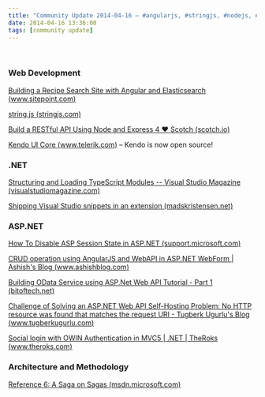 ```yaml
---
title: "Community Update 2014-04-16 – #angularjs, #stringjs, #nodejs, #KendoUI going #OSS, #aspnet and more"
date: 2014-04-16 13:36:00
tags: [community update]
---
```


&nbsp;

### Web Development

[Building a Recipe Search Site with Angular and Elasticsearch (www.sitepoint.com)](http://www.sitepoint.com/building-recipe-search-site-angular-elasticsearch/)

[string.js (stringjs.com)](http://stringjs.com/)

[Build a RESTful API Using Node and Express 4 ♥ Scotch (scotch.io)](http://scotch.io/tutorials/javascript/build-a-restful-api-using-node-and-express-4)

[Kendo UI Core (www.telerik.com)](http://www.telerik.com/kendo-ui/open-source-core) – Kendo is now open source!

### .NET

[Structuring and Loading TypeScript Modules -- Visual Studio Magazine (visualstudiomagazine.com)](http://visualstudiomagazine.com/articles/2014/04/01/structuring-and-loading-typescript-modules.aspx)

[Shipping Visual Studio snippets in an extension (madskristensen.net)](http://madskristensen.net/post/shipping-visual-studio-snippets-in-an-extension)

### ASP.NET

[How To Disable ASP Session State in ASP.NET (support.microsoft.com)](http://support.microsoft.com/kb/306996)

[CRUD operation using AngularJS and WebAPI in ASP.NET WebForm | Ashish's Blog (www.ashishblog.com)](http://www.ashishblog.com/crud-operation-using-angularjs-and-webapi-in-asp-net-webform/)

[Building OData Service using ASP.Net Web API Tutorial - Part 1 (bitoftech.net)](http://bitoftech.net/2014/04/14/building-odata-service-using-asp-net-web-api-tutorial/)

[Challenge of Solving an ASP.NET Web API Self-Hosting Problem: No HTTP resource was found that matches the request URI - Tugberk Ugurlu's Blog (www.tugberkugurlu.com)](http://www.tugberkugurlu.com/archive/challenge-of-solving-an-asp-net-web-api-self-hosting-problem-no-http-resource-was-found-that-matches-the-request-uri)

[Social login with OWIN Authentication in MVC5 | .NET | TheRoks (www.theroks.com)](http://www.theroks.com/social-login-owin-authentication-mvc5/)

### Architecture and Methodology

[Reference 6: A Saga on Sagas (msdn.microsoft.com)](http://msdn.microsoft.com/en-us/library/jj591569.aspx)